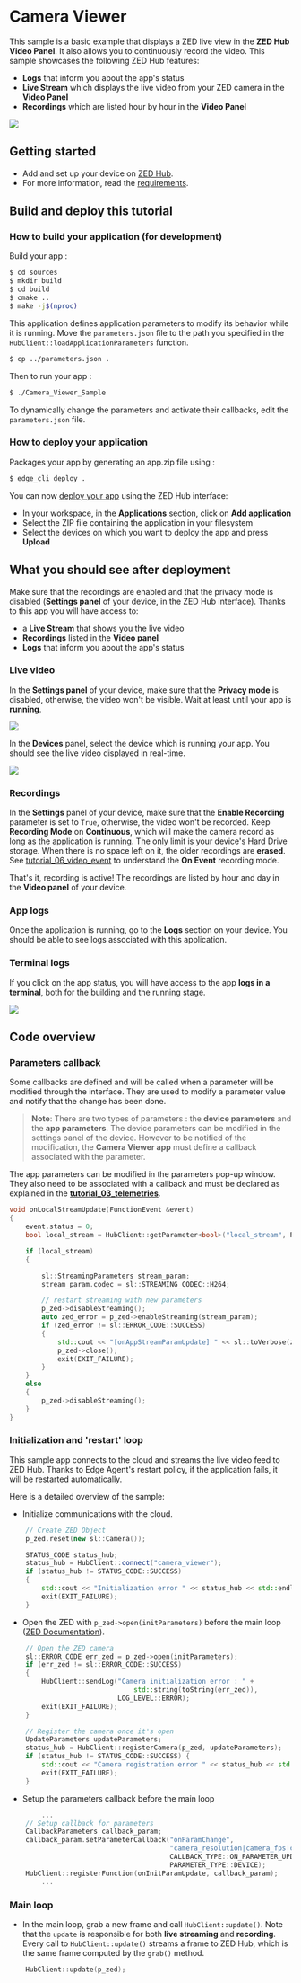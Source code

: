 # Camera Viewer

This sample is a basic example that displays a ZED live view in the **ZED Hub Video Panel**. It also allows you to continuously record the video. This sample showcases the following ZED Hub features:

- **Logs** that inform you about the app's status
- **Live Stream** which displays the live video from your ZED camera in the **Video Panel**
- **Recordings** which are listed hour by hour in the **Video Panel**

![](./images/live_view.png " ")


## Getting started

- Add and set up your device on [ZED Hub](https://hub.stereolabs.com).
- For more information, read the [requirements](../../README.md#requirements).

## Build and deploy this tutorial

### How to build your application (for development)

Build your app :
```bash
$ cd sources
$ mkdir build
$ cd build
$ cmake ..
$ make -j$(nproc)
```

This application defines application parameters to modify its behavior while it is running. Move the `parameters.json` file to the path you specified in the `HubClient::loadApplicationParameters` function.
```bash
$ cp ../parameters.json .
```

Then to run your app :
```bash
$ ./Camera_Viewer_Sample
```

To dynamically change the parameters and activate their callbacks, edit the `parameters.json` file.

### How to deploy your application

Packages your app by generating an app.zip file using :

```bash
$ edge_cli deploy .
```

You can now [deploy your app](https://www.stereolabs.com/docs/cloud/applications/deployment/) using the ZED Hub interface:

- In your workspace, in the **Applications** section, click on **Add application**
- Select the ZIP file containing the application in your filesystem
- Select the devices on which you want to deploy the app and press **Upload**

## What you should see after deployment
Make sure that the recordings are enabled and that the privacy mode is disabled (**Settings panel** of your device, in the ZED Hub interface).
Thanks to this app you will have access to:
- a **Live Stream** that shows you the live video
- **Recordings** listed in the **Video panel**
- **Logs** that inform you about the app's status


### Live video
In the **Settings panel** of your device, make sure that the **Privacy mode** is disabled, otherwise, the video won't be visible.
Wait at least until your app is **running**.

![](./images/running.png " ")

In the **Devices** panel, select the device which is running your app. You should see the live video displayed in real-time.

![](./images/live_view.png " ")



### Recordings

In the **Settings** panel of your device, make sure that the **Enable Recording** parameter is set to `True`, otherwise, the video won't be recorded. Keep **Recording Mode** on **Continuous**, which will make the camera record as long as the application is running. The only limit is your device's Hard Drive storage. When there is no space left on it, the older recordings are **erased**. See [tutorial_06_video_event](../../tutorials/tutorial_06_video_event/README.md) to understand the **On Event** recording mode.

That's it, recording is active! The recordings are listed by hour and day in the **Video panel** of your device.

### App logs

Once the application is running, go to the **Logs** section on your device. You should be able to see logs associated with this application.

### Terminal logs
If you click on the app status, you will have access to the app **logs in a terminal**, both for the building and the running stage.

![](./images/terminal.png " ")


## Code overview


### Parameters callback
Some callbacks are defined and will be called when a parameter will be modified through the interface. They are used to modify a parameter value and notify that the change has been done.

> **Note**: There are two types of parameters : the **device parameters** and the **app parameters**.
> The device parameters can be modified in the settings panel of the device. However to be notified of the modification, the **Camera Viewer app** must define a callback associated with the parameter.

The app parameters can be modified in the parameters pop-up window. They also need to be associated with a callback and must be declared as explained in the [**tutorial_03_telemetries**](../../tutorials/tutorial_03_telemetries/README.md).

```c++
void onLocalStreamUpdate(FunctionEvent &event)
{
    event.status = 0;
    bool local_stream = HubClient::getParameter<bool>("local_stream", PARAMETER_TYPE::APPLICATION, false);

    if (local_stream)
    {

        sl::StreamingParameters stream_param;
        stream_param.codec = sl::STREAMING_CODEC::H264;

        // restart streaming with new parameters
        p_zed->disableStreaming();
        auto zed_error = p_zed->enableStreaming(stream_param);
        if (zed_error != sl::ERROR_CODE::SUCCESS)
        {
            std::cout << "[onAppStreamParamUpdate] " << sl::toVerbose(zed_error) << "\nExit program." << std::endl;
            p_zed->close();
            exit(EXIT_FAILURE);
        }
    }
    else
    {
        p_zed->disableStreaming();
    }
}
```


### Initialization and 'restart' loop

This sample app connects to the cloud and streams the live video feed to ZED Hub. Thanks to Edge Agent's restart policy, if the application fails, it will be restarted automatically.

Here is a detailed overview of the sample:

- Initialize communications with the cloud.

```cpp
    // Create ZED Object
    p_zed.reset(new sl::Camera());

    STATUS_CODE status_hub;
    status_hub = HubClient::connect("camera_viewer");
    if (status_hub != STATUS_CODE::SUCCESS)
    {
        std::cout << "Initialization error " << status_hub << std::endl;
        exit(EXIT_FAILURE);
    }
```

- Open the ZED with `p_zed->open(initParameters)` before the main loop ([ZED Documentation](https://www.stereolabs.com/docs/video/camera-controls/#camera-configuration)).

```cpp
    // Open the ZED camera
    sl::ERROR_CODE err_zed = p_zed->open(initParameters);
    if (err_zed != sl::ERROR_CODE::SUCCESS)
    {
        HubClient::sendLog("Camera initialization error : " +
                               std::string(toString(err_zed)),
                           LOG_LEVEL::ERROR);
        exit(EXIT_FAILURE);
    }

    // Register the camera once it's open
    UpdateParameters updateParameters;
    status_hub = HubClient::registerCamera(p_zed, updateParameters);
    if (status_hub != STATUS_CODE::SUCCESS) {
        std::cout << "Camera registration error " << status_hub << std::endl;
        exit(EXIT_FAILURE);
    }
```

- Setup the parameters callback before the main loop

```c++
        ...
    // Setup callback for parameters
    CallbackParameters callback_param;
    callback_param.setParameterCallback("onParamChange",
                                        "camera_resolution|camera_fps|camera_image_flip",
                                        CALLBACK_TYPE::ON_PARAMETER_UPDATE,
                                        PARAMETER_TYPE::DEVICE);
    HubClient::registerFunction(onInitParamUpdate, callback_param);
        ...
```

### Main loop

- In the main loop, grab a new frame and call `HubClient::update()`. Note that the `update` is responsible for both **live streaming** and **recording**. Every call to `HubClient::update()` streams a frame to ZED Hub, which is the same frame computed by the `grab()` method.

```c++
    HubClient::update(p_zed);
```
